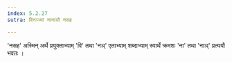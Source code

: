 ```yaml
---
index: 5.2.27
sutra: विनञ्भ्यां नानाञौ नसह

---
```

'नसह' अस्मिन् अर्थे प्रयुक्ताभ्याम्  'वि' तथा 'नञ्' एताभ्याम् शब्दाभ्याम् स्वार्थे क्रमशः 'ना' तथा 'नाञ्' प्रत्ययौ भवतः । 